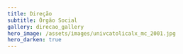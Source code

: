 ```yaml
---
title: Direção
subtitle: Órgão Social
gallery: direcao_gallery
hero_image: /assets/images/univcatolicalx_mc_2001.jpg
hero_darken: true
---
```

